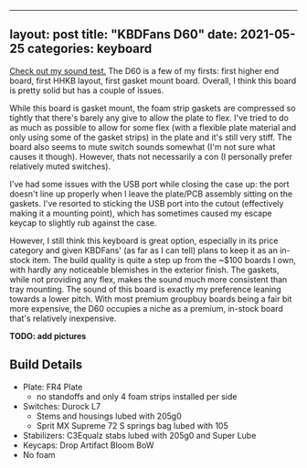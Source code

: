 
---
layout: post
title: "KBDFans D60"
date: 2021-05-25
categories: keyboard
---

[Check out my sound test.][sound-test] The D60 is a few of my firsts: first higher end board, first HHKB layout, first gasket mount board. Overall, I think this board is pretty solid but has a couple of issues. 

While this board is gasket mount, the foam strip gaskets are compressed so tightly that there's barely any give to allow the plate to flex. I've tried to do as much as possible to allow for some flex (with a flexible plate material and only using some of the gasket strips) in the plate and it's still very stiff. The board also seems to mute switch sounds somewhat (I'm not sure what causes it though). However, thats not necessarily a con (I personally prefer relatively muted switches).

I've had some issues with the USB port while closing the case up: the port doesn't line up properly when I leave the plate/PCB assembly sitting on the gaskets. I've resorted to sticking the USB port into the cutout (effectively making it a mounting point), which has sometimes caused my escape keycap to slightly rub against the case.

However, I still think this keyboard is great option, especially in its price category and given KBDFans' (as far as I can tell) plans to keep it as an in-stock item. The build quality is quite a step up from the ~$100 boards I own, with hardly any noticeable blemishes in the exterior finish. The gaskets, while not providing any flex, makes the sound much more consistent than tray mounting. The sound of this board is exactly my preference leaning towards a lower pitch. With most premium groupbuy boards being a fair bit more expensive, the D60 occupies a niche as a premium, in-stock board that's relatively inexpensive.

**TODO: add pictures**

## Build Details

- Plate: FR4 Plate 
    - no standoffs and only 4 foam strips installed per side
- Switches: Durock L7
    - Stems and housings lubed with 205g0
    - Sprit MX Supreme 72 S springs bag lubed with 105
- Stabilizers: C3Equalz stabs lubed with 205g0 and Super Lube
- Keycaps: Drop Artifact Bloom BoW
- No foam

[sound-test]: https://youtu.be/a2-si0GKc4U
